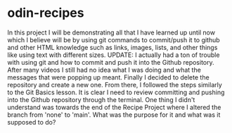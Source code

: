 # odin-recipes

In this project I will be demonstrating all that I have learned up until now which I believe will be by using git commands to commit/push it to github and other HTML knowledge such as links, images, lists, and other things like using text with different sizes.
UPDATE: I actually had a ton of trouble with using git and how to commit and push it into the Github repository. After many videos I still had no idea what I was doing and what the messages that were popping up meant. Finally I decided to delete the repository and create a new one. From there, I followed the steps similarly to the Git Basics lesson. It is clear I need to review committing and pushing into the Github repository through the terminal. One thing I didn't understand was towards the end of the Recipe Project where I altered the branch from 'none' to 'main'. What was the purpose for it and what was it supposed to do?
